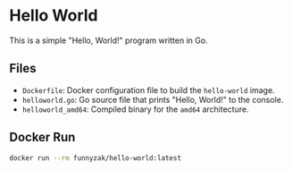 # Hello World

This is a simple "Hello, World!" program written in Go.

## Files

- `Dockerfile`: Docker configuration file to build the `hello-world` image.
- `helloworld.go`: Go source file that prints "Hello, World!" to the console.
- `helloworld_amd64`: Compiled binary for the `amd64` architecture.

## Docker Run

```bash
docker run --rm funnyzak/hello-world:latest
```